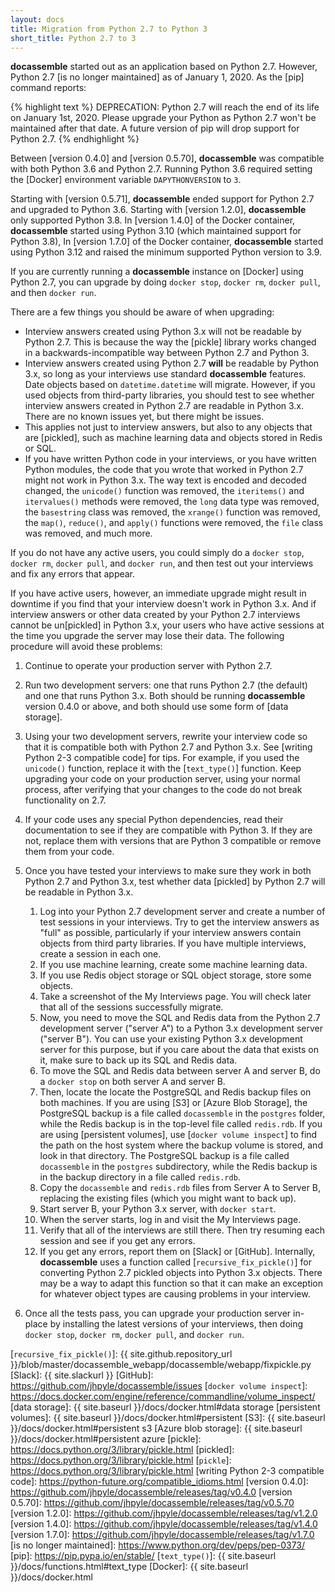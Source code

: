 ```yaml
---
layout: docs
title: Migration from Python 2.7 to Python 3
short_title: Python 2.7 to 3
---
```


**docassemble** started out as an application based on Python 2.7.
However, Python 2.7 [is no longer maintained] as of January 1, 2020.
As the [pip] command reports:

{% highlight text %} 
DEPRECATION: Python 2.7 will reach the end of its life on January
1st, 2020.  Please upgrade your Python as Python 2.7 won't be
maintained after that date. A future version of pip will drop support
for Python 2.7.
{% endhighlight %}

Between [version 0.4.0] and [version 0.5.70], **docassemble** was
compatible with both Python 3.6 and Python 2.7.  Running Python 3.6
required setting the [Docker] environment variable `DAPYTHONVERSION`
to `3`.

Starting with [version 0.5.71], **docassemble** ended support for
Python 2.7 and upgraded to Python 3.6. Starting with [version 1.2.0],
**docassemble** only supported Python 3.8. In [version 1.4.0] of the
Docker container, **docassemble** started using Python 3.10 (which
maintained support for Python 3.8), In [version 1.7.0] of the Docker
container, **docassemble** started using Python 3.12 and raised the
minimum supported Python version to 3.9.

If you are currently running a **docassemble** instance on [Docker]
using Python 2.7, you can upgrade by doing `docker stop`, `docker rm`,
`docker pull`, and then `docker run`.

There are a few things you should be aware of when upgrading:

* Interview answers created using Python 3.x will not be readable by
  Python 2.7.  This is because the way the [pickle] library works
  changed in a backwards-incompatible way between Python 2.7 and
  Python 3.
* Interview answers created using Python 2.7 **will** be readable by
  Python 3.x, so long as your interviews use standard **docassemble**
  features.  Date objects based on `datetime.datetime` will migrate.
  However, if you used objects from third-party libraries, you should
  test to see whether interview answers created in Python 2.7 are
  readable in Python 3.x.  There are no known issues yet, but there
  might be issues.
* This applies not just to interview answers, but also to any objects
  that are [pickled], such as machine learning data and objects stored in
  Redis or SQL.
* If you have written Python code in your interviews, or you have
  written Python modules, the code that you wrote that worked in
  Python 2.7 might not work in Python 3.x.  The way text is encoded
  and decoded changed, the `unicode()` function was removed, the
  `iteritems()` and `itervalues()` methods were removed, the `long`
  data type was removed, the `basestring` class was removed, the
  `xrange()` function was removed, the `map()`, `reduce()`, and
  `apply()` functions were removed, the `file` class was removed, and
  much more.
  
If you do not have any active users, you could simply do a `docker
stop`, `docker rm`, `docker pull`, and `docker run`, and then test out
your interviews and fix any errors that appear.

If you have active users, however, an immediate upgrade might result
in downtime if you find that your interview doesn't work in Python
3.x.  And if interview answers or other data created by your Python
2.7 interviews cannot be un[pickled] in Python 3.x, your users who
have active sessions at the time you upgrade the server may lose their
data.  The following procedure will avoid these problems:

1. Continue to operate your production server with Python 2.7.
2. Run two development servers: one that runs Python 2.7 (the default)
   and one that runs Python 3.x.
   Both should be running **docassemble** version 0.4.0 or above, and
   both should use some form of [data storage].
3. Using your two development servers, rewrite your interview code so
   that it is compatible both with Python 2.7 and Python 3.x.  See
   [writing Python 2-3 compatible code] for tips.  For example, if you
   used the `unicode()` function, replace it with the [`text_type()`]
   function.  Keep upgrading your code on your production server,
   using your normal process, after verifying that your changes to the
   code do not break functionality on 2.7.
4. If your code uses any special Python dependencies, read their
   documentation to see if they are compatible with Python 3.  If they
   are not, replace them with versions that are Python 3 compatible or
   remove them from your code.
5. Once you have tested your interviews to make sure they work in both
   Python 2.7 and Python 3.x, test whether data [pickled] by Python
   2.7 will be readable in Python 3.x.
   
   1. Log into your Python 2.7 development server and create a number of
      test sessions in your interviews.  Try to get the interview answers
      as "full" as possible, particularly if your interview answers
      contain objects from third party libraries.  If you have
      multiple interviews, create a session in each one.
   2. If you use machine learning, create some machine learning data.
   3. If you use Redis object storage or SQL object storage, store
      some objects.
   4. Take a screenshot of the My Interviews page.  You will check
      later that all of the sessions successfully migrate.
   4. Now, you need to move the SQL and Redis data from the Python 2.7
      development server ("server A") to a Python 3.x development
      server ("server B").  You can use your existing Python 3.x
      development server for this purpose, but if you care about the
      data that exists on it, make sure to back up its SQL and Redis
      data.
   5. To move the SQL and Redis data between server A and server B, do
      a `docker stop` on both server A and server B.
   6. Then, locate the locate the PostgreSQL and Redis backup files on
      both machines.  If you are using [S3] or [Azure Blob Storage], the
      PostgreSQL backup is a file called `docassemble` in the
      `postgres` folder, while the Redis backup is in the top-level
      file called `redis.rdb`.  If you are using [persistent volumes],
      use [`docker volume inspect`] to find the path on the host
      system where the backup volume is stored, and look in that
      directory.  The PostgreSQL backup is a file called `docassemble` in the
      `postgres` subdirectory, while the Redis backup is in the backup
      directory in a file called `redis.rdb`.
   7. Copy the `docassemble` and `redis.rdb` files from Server A to
      Server B, replacing the existing files (which you might want to
      back up).
   8. Start server B, your Python 3.x server, with `docker start`.
   9. When the server starts, log in and visit the My Interviews
      page.
   10. Verify that all of the interviews are still there.  Then try
       resuming each session and see if you get any errors.
   11. If you get any errors, report them on [Slack] or [GitHub].
       Internally, **docassemble** uses a function called
       [`recursive_fix_pickle()`] for converting Python 2.7
       pickled objects into Python 3.x objects.  There may be a way to
       adapt this function so that it can make an exception for
       whatever object types are causing problems in your interview.

6. Once all the tests pass, you can upgrade your production server
   in-place by installing the latest versions of your interviews, then
   doing `docker stop`, `docker rm`, `docker pull`, and `docker run`.

[`recursive_fix_pickle()`]: {{ site.github.repository_url }}/blob/master/docassemble_webapp/docassemble/webapp/fixpickle.py
[Slack]: {{ site.slackurl }}
[GitHub]: https://github.com/jhpyle/docassemble/issues
[`docker volume inspect`]: https://docs.docker.com/engine/reference/commandline/volume_inspect/
[data storage]: {{ site.baseurl }}/docs/docker.html#data storage
[persistent volumes]: {{ site.baseurl }}/docs/docker.html#persistent
[S3]: {{ site.baseurl }}/docs/docker.html#persistent s3
[Azure blob storage]: {{ site.baseurl }}/docs/docker.html#persistent azure
[pickle]: https://docs.python.org/3/library/pickle.html
[pickled]: https://docs.python.org/3/library/pickle.html
[`pickle`]: https://docs.python.org/3/library/pickle.html
[writing Python 2-3 compatible code]: https://python-future.org/compatible_idioms.html
[version 0.4.0]: https://github.com/jhpyle/docassemble/releases/tag/v0.4.0
[version 0.5.70]: https://github.com/jhpyle/docassemble/releases/tag/v0.5.70
[version 1.2.0]: https://github.com/jhpyle/docassemble/releases/tag/v1.2.0
[version 1.4.0]: https://github.com/jhpyle/docassemble/releases/tag/v1.4.0
[version 1.7.0]: https://github.com/jhpyle/docassemble/releases/tag/v1.7.0
[is no longer maintained]: https://www.python.org/dev/peps/pep-0373/
[pip]: https://pip.pypa.io/en/stable/
[`text_type()`]: {{ site.baseurl }}/docs/functions.html#text_type
[Docker]: {{ site.baseurl }}/docs/docker.html

